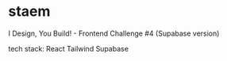 # staem
I Design, You Build! - Frontend Challenge #4 (Supabase version)

tech stack: React Tailwind Supabase
